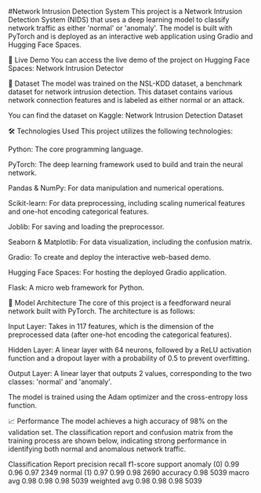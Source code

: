 #Network Intrusion Detection System
This project is a Network Intrusion Detection System (NIDS) that uses a deep learning model to classify network traffic as either 'normal' or 'anomaly'. The model is built with PyTorch and is deployed as an interactive web application using Gradio and Hugging Face Spaces.

🚀 Live Demo
You can access the live demo of the project on Hugging Face Spaces:
Network Intrusion Detector

📖 Dataset
The model was trained on the NSL-KDD dataset, a benchmark dataset for network intrusion detection. This dataset contains various network connection features and is labeled as either normal or an attack.

You can find the dataset on Kaggle: Network Intrusion Detection Dataset

🛠️ Technologies Used
This project utilizes the following technologies:

Python: The core programming language.


PyTorch: The deep learning framework used to build and train the neural network. 


Pandas & NumPy: For data manipulation and numerical operations. 


Scikit-learn: For data preprocessing, including scaling numerical features and one-hot encoding categorical features. 


Joblib: For saving and loading the preprocessor. 

Seaborn & Matplotlib: For data visualization, including the confusion matrix.


Gradio: To create and deploy the interactive web-based demo. 

Hugging Face Spaces: For hosting the deployed Gradio application.


Flask: A micro web framework for Python. 

🧠 Model Architecture
The core of this project is a feedforward neural network built with PyTorch. The architecture is as follows:

Input Layer: Takes in 117 features, which is the dimension of the preprocessed data (after one-hot encoding the categorical features).

Hidden Layer: A linear layer with 64 neurons, followed by a ReLU activation function and a dropout layer with a probability of 0.5 to prevent overfitting.

Output Layer: A linear layer that outputs 2 values, corresponding to the two classes: 'normal' and 'anomaly'.

The model is trained using the Adam optimizer and the cross-entropy loss function.

📈 Performance
The model achieves a high accuracy of 98% on the validation set. The classification report and confusion matrix from the training process are shown below, indicating strong performance in identifying both normal and anomalous network traffic.

Classification Report
precision	recall	f1-score	support
anomaly (0)	0.99	0.96	0.97	2349
normal (1)	0.97	0.99	0.98	2690
accuracy			0.98	5039
macro avg	0.98	0.98	0.98	5039
weighted avg	0.98	0.98	0.98	5039

